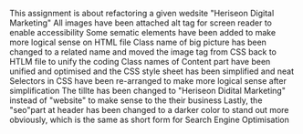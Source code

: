 This assignment is about refactoring a given wedsite "Heriseon Digital Marketing"
All images have been attached alt tag for screen reader to enable accessibility
Some sematic elements have been added to make more logical sense on HTML file
Class name of big picture has been changed to a related name and moved the image tag from CSS back to HTLM file to unify the coding
Class names of Content part have been unified and optimised and the CSS style sheet has been simplified and neat
Selectors in CSS have been re-arranged to make more logical sense after simplification
The tillte has been changed to "Heriseon Didital Marketing" instead of "website" to make sense to the their business
Lastly, the "seo"part at header has been changed to a darker color to stand out more obviously, which is the same as short form for Search Engine Optimisation
